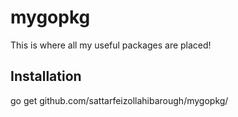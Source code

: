 # mygopkg

This is where all my useful packages are placed!

## Installation

go get github.com/sattarfeizollahibarough/mygopkg/
